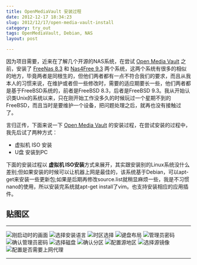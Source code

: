 ```yaml
---
title: OpenMediaVault 安装过程
date: 2012-12-17 18:34:23
slug: 2012/12/17/open-media-vault-install
category: try_out
tags: OpenMediaVault, Debian, NAS
layout: post

---
```


因为项目需要，近来在了解几个开源的NAS系统，在尝试 [Open Media Vault][1] 之前，安装了 [FreeNas 8.3][2] 和 [Nas4Free 9.3][3] 两个系统，这两个系统有很多的相似的地方，毕竟两者是同根生的，但他们两者都有一点不符合我们的要求，而且从我本人的习惯来说，在维护或者但一些修改时，需要的适应期要长一些，他们两者都是基于FreeBSD系统的，前者是FreeBSD 8.3，后者是FreeBSD 9.3。我从开始认识类Unix的系统以来，只在刚开始工作没多久的时候玩过一个星期不到的FreeBSD，而且当时是要维护一个设备，把问题处理之后，就再也没有接触过了。

言归正传，下面来说一下 [Open Media Vault][1] 的安装过程，在尝试安装的过程中，我先后试了两种方式：
* 虚拟机 ISO 安装
* U盘 安装到PC

下面的安装过程以 **虚拟机 ISO安装**方式来展开，其实跟安装别的Linux系统没什么差别;但如果安装的时候可以让机器上网是最佳的，该系统基于Debian，可以apt-get来安装一些更新包;如果是后期再修改source.list就稍显麻烦一些，我是不习惯nano的使用，所以安装完系统就apt-get install了vim。也支持安装相应的应用插件。


## 贴图区

----------------

![刚启动时的画面](../image/openmedia-install/1.png)
![选择安装语言](../image/openmedia-install/2.png)
![时区选择](../image/openmedia-install/3.png)
![键盘布局](../image/openmedia-install/4.png)
![管理员密码](../image/openmedia-install/5.png)
![确认管理员密码](../image/openmedia-install/6.png)
![选择磁盘](../image/openmedia-install/7.png)
![确认分区](../image/openmedia-install/8.png)
![配置源地区](../image/openmedia-install/9.png)
![选择源镜像](../image/openmedia-install/10.png)
![配置是否需要上网代理](../image/openmedia-install/11.png)

------------------

[1]: www.openmediavault.org
[2]: www.freenas.com
[3]: www.nas4free.org
